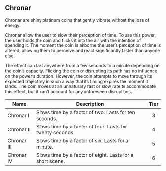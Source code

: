 ## Chronar

Chronar are shiny platinum coins that gently vibrate without the loss of energy.

Chronar allow the user to slow their perception of time. To use this power, the user holds the coin and flicks it into the air with the intention of spending it. The moment the coin is airborne the user’s perception of time is altered, allowing them to perceive and react significantly faster than anyone else.

The effect can last anywhere from a few seconds to a minute depending on the coin’s capacity. Flicking the coin or disrupting its path has no influence on the power’s duration. However, the coin attempts to move through its expected trajectory in such a way that its timing expires the moment it lands. The coin moves at an unnaturally fast or slow rate to accommodate this effect, but it can’t account for any unforeseen disruptions.

 **Name**    | **Description**                                           | **Tier** 
-------------|-----------------------------------------------------------|:--------:
 Chronar I   | Slows time by a factor of two. Lasts for ten seconds.     | 3        
 Chronar II  | Slows time by a factor of four. Lasts for twenty seconds. | 4        
 Chronar III | Slows time by a factor of six. Lasts for a minute.        | 5        
 Chronar IV  | Slows time by a factor of eight. Lasts for a short scene. | 6        
